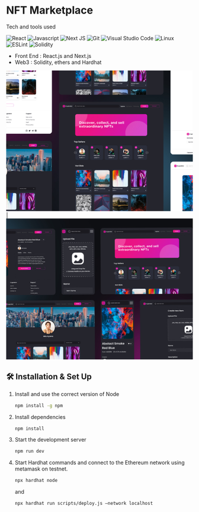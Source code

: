 # NFT Marketplace
Tech and tools used

![React](https://img.shields.io/badge/react-%2320232a.svg?style=for-the-badge&logo=react&logoColor=%2361DAFB) 
 ![Javascript](https://img.shields.io/badge/JavaScript-323330?style=for-the-badge&logo=javascript&logoColor=F7DF1E)
![Next JS](https://img.shields.io/badge/Next-black?style=for-the-badge&logo=next.js&logoColor=white) 
![Git](https://img.shields.io/badge/-git-F05032?style=for-the-badge&logo=git&logoColor=white) 
![Visual Studio Code](https://img.shields.io/badge/-Visual%20Studio%20Code-007ACC?style=for-the-badge&logo=visual-studio-code&logoColor=white) 
![Linux](https://img.shields.io/badge/-Linux-FCC624?style=for-the-badge&logo=linux&logoColor=black)
![ESLint](https://img.shields.io/badge/eslint-3A33D1?style=for-the-badge&logo=eslint&logoColor=white)
![Solidity](https://img.shields.io/badge/Solidity-e6e6e6?style=for-the-badge&logo=solidity&logoColor=black)
- Front End : React.js and Next.js
- Web3 : Solidity, ethers and Hardhat

![Alt text](https://github.com/mganeshan29/nft_marketplace/blob/main/assets/6_1625399047221.jpg?raw=true "Title")|![Alt text](https://github.com/mganeshan29/nft_marketplace/blob/main/assets/6_1625399047235.jpg?raw=true "Title")


## 🛠 Installation & Set Up


1. Install and use the correct version of Node 

   ```sh
   npm install -g npm
   ```

2. Install dependencies

   ```sh
   npm install 
   ```

3. Start the development server

   ```sh
   npm run dev
   ```

4. Start Hardhat commands and connect to the Ethereum network using metamask on testnet.

   ```sh
   npx hardhat node
   ```

   and

   ```sh
   npx hardhat run scripts/deploy.js —network localhost
   ```

